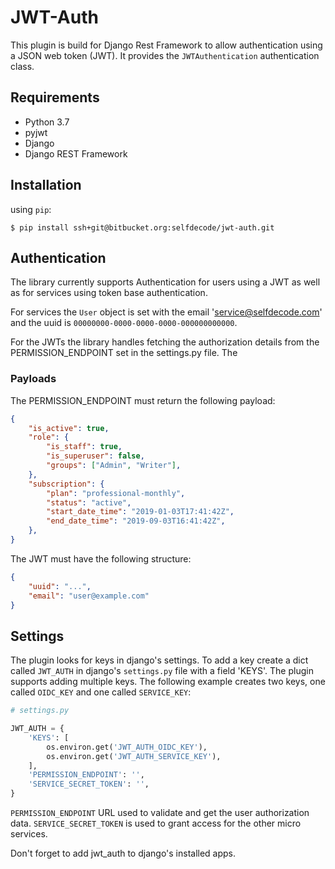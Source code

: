 # JWT-Auth

This plugin is build for Django Rest Framework to allow authentication using a
JSON web token (JWT). It provides the `JWTAuthentication` authentication class.

## Requirements

- Python 3.7
- pyjwt
- Django
- Django REST Framework


## Installation

using `pip`:
```
$ pip install ssh+git@bitbucket.org:selfdecode/jwt-auth.git
```

## Authentication

The library currently supports Authentication for users using a JWT as well as
for services using token base authentication.

For services the `User` object is set with the email 'service@selfdecode.com'
and the uuid is `00000000-0000-0000-0000-000000000000`.

For the JWTs the library handles fetching the authorization details from the
PERMISSION_ENDPOINT set in the settings.py file. The

### Payloads

The PERMISSION_ENDPOINT must return the following payload:

```JSON
{
    "is_active": true,
    "role": {
        "is_staff": true,
        "is_superuser": false,
        "groups": ["Admin", "Writer"],
    },
    "subscription": {
        "plan": "professional-monthly",
        "status": "active",
        "start_date_time": "2019-01-03T17:41:42Z",
        "end_date_time": "2019-09-03T16:41:42Z",
    },
}
```

The JWT must have the following structure:

```JSON
{
    "uuid": "...",
    "email": "user@example.com"
}
```

## Settings

The plugin looks for keys in django's settings.
To add a key create a dict called `JWT_AUTH` in django's `settings.py` file
with a field 'KEYS'. The plugin supports adding multiple keys. The following
example creates two keys, one called `OIDC_KEY` and one called `SERVICE_KEY`:

```python
# settings.py

JWT_AUTH = {
    'KEYS': [
        os.environ.get('JWT_AUTH_OIDC_KEY'),
        os.environ.get('JWT_AUTH_SERVICE_KEY'),
    ],
    'PERMISSION_ENDPOINT': '',
    'SERVICE_SECRET_TOKEN': '',
}
```

`PERMISSION_ENDPOINT` URL used to validate and get the user authorization data.
`SERVICE_SECRET_TOKEN` is used to grant access for the other micro services.

Don't forget to add jwt_auth to django's installed apps.
